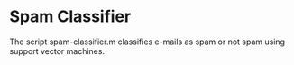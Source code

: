 # Spam Classifier

The script spam-classifier.m classifies e-mails as spam or not spam using support vector machines.
